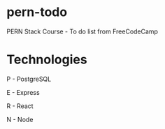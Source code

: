 # pern-todo

PERN Stack Course - To do list from FreeCodeCamp

# Technologies

<p>P - PostgreSQL</p>
<p>E - Express</p>
<p>R - React</p>
<p>N - Node</p>

